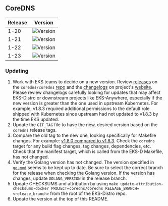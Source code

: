 ## CoreDNS

| Release | Version                                                      |
|---------|--------------------------------------------------------------|
| 1-20    | ![Version](https://img.shields.io/badge/version-v1.8.3-blue) |
| 1-21    | ![Version](https://img.shields.io/badge/version-v1.8.4-blue) |
| 1-22    | ![Version](https://img.shields.io/badge/version-v1.8.7-blue) |
| 1-23    | ![Version](https://img.shields.io/badge/version-v1.8.7-blue) |


### Updating

1. Work with EKS teams to decide on a new version. Review 
   [releases](https://github.com/coredns/coredn/releases) on the
   `coredns/coredns` [repo](https://github.com/coredns/coredns) and the 
   [changelogs](https://coredns.io/blog/) on project's
   [website](https://coredns.io/). Please review changelogs carefully looking
   for updates that may affect EKS-Distro or downstream projects like 
   EKS-Anywhere, especially if the new version is greater than the one used in
   upstream Kubernetes. For example, v1.8.3 required additional permissions to 
   the default role shipped with Kubernetes since upstream had not updated to 
   v1.8.3 by the time EKS updated.
2. Update the `GIT_TAG` file to have the new, desired version based on the
   `coredns` release tags.
3. Compare the old tag to the new one, looking specifically for Makefile changes.
   For example:
   [v1.8.0 compared to v1.8.3](https://github.com/coredns/coredns/compare/v1.8.0...v1.8.3). 
   Check the `coredns` target for any build flag changes, tag changes,
   dependencies, etc. Check that the manifest target, which is called from the 
   EKS-D Makefile, has not changed.
4. Verify the Golang version has not changed. The version specified in
   [`go.mod`](https://github.com/coredns/coredns/blob/master/go.mod) seems to be
   kept up to date. Be sure to select the correct branch for the release when 
   checking the Golang version. If the version has changes, update 
   `GOLANG_VERSION` in the release branch.
5. Update CHECKSUMS and attribution by using
   `make update-attribution-checksums-docker PROJECT=coredns/coredns RELEASE_BRANCH=<release_branch>`
   from the root of the EKS-Distro repo.
6. Update the version at the top of this README.
